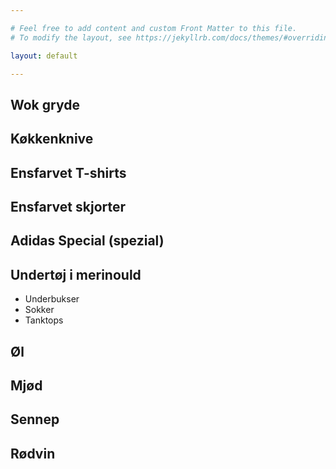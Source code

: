 ```yaml
---

# Feel free to add content and custom Front Matter to this file.
# To modify the layout, see https://jekyllrb.com/docs/themes/#overriding-theme-defaults

layout: default

---
```


## Wok gryde


## Køkkenknive


## Ensfarvet T-shirts


## Ensfarvet skjorter


## Adidas Special (spezial)


## Undertøj i merinould
 - Underbukser
 - Sokker
 - Tanktops

## Øl


## Mjød


## Sennep


## Rødvin
